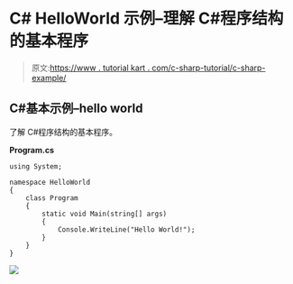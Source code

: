 # C# HelloWorld 示例–理解 C#程序结构的基本程序

> 原文:[https://www . tutorial kart . com/c-sharp-tutorial/c-sharp-example/](https://www.tutorialkart.com/c-sharp-tutorial/c-sharp-example/)

## C#基本示例–hello world

了解 C#程序结构的基本程序。

**Program.cs**

```
using System;

namespace HelloWorld
{
    class Program
    {
        static void Main(string[] args)
        {
            Console.WriteLine("Hello World!");
        }
    }
}
```

[![](../Images/925da31b32d6bc3827932f6c8afb11bb.png)](https://www.tutorialkart.com/)